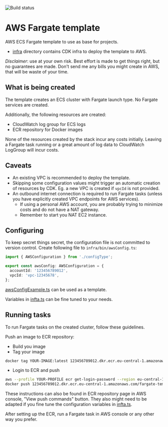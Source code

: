 ![Build status](https://github.com/pelaakso/aws-fargate-template/actions/workflows/build-infra.yml/badge.svg?branch=main)

# AWS Fargate template

AWS ECS Fargate template to use as base for projects.

* [infra](./infra) directory contains CDK infra to deploy the template to AWS.

_Disclaimer_: use at your own risk.
Best effort is made to get things right, but no guarantees are made.
Don't send me any bills you might create in AWS, that will be waste of your time.

## What is being created

The template creates an ECS cluster with Fargate launch type.
No Fargate services are created.

Additionally, the following resources are created:

* CloudWatch log group for ECS logs
* ECR repository for Docker images

None of the resources created by the stack incur any costs initially.
Leaving a Fargate task running or a great amount of log data to CloudWatch LogGroup will incur costs.

## Caveats

* An existing VPC is recommended to deploy the template.
* Skipping some configuration values might trigger an automatic creation of resources by CDK.
Eg. a new VPC is created if `vpcId` is not provided.
* An outbound internet connection is required to run Fargate tasks (unless you have explicitly created VPC endpoints for AWS services).
  * If using a personal AWS account, you are probably trying to minimize costs and do not have a NAT gateway.
  * Remember to start you NAT EC2 instance.

## Configuring

To keep secret things secret, the configuration file is not committed to version control.
Create following file to `infra/bin/awsConfig.ts`:

```typescript
import { AWSConfiguration } from './configType';

export const awsConfig: AWSConfiguration = {
  accountId: '123456789012',
  vpcId: 'vpc-12345678',
};
```

[awsConfigExample.ts](infra/bin/awsConfigExample.ts) can be used as a template.

Variables in [infta.ts](infra/bin/infra.ts) can be fine tuned to your needs.

## Running tasks

To run Fargate tasks on the created cluster, follow these guidelines.

Push an image to ECR repository:

* Build you image
* Tag your image

```bash
docker tag YOUR-IMAGE:latest 123456789012.dkr.ecr.eu-central-1.amazonaws.com/fargate-template:latest
```

* Login to ECR and push

```bash
aws --profile YOUR-PROFILE ecr get-login-password --region eu-central-1 | docker login --username AWS --password-stdin 123456789012.dkr.ecr.eu-central-1.amazonaws.com
docker push 123456789012.dkr.ecr.eu-central-1.amazonaws.com/fargate-template:latest
```

These instructions can also be found in ECR repository page in AWS console, "View push commands" button.
They also might need to be adapted if you fine tune the configuration variables in [infta.ts](infra/bin/infra.ts).

After setting up the ECR, run a Fargate task in AWS console or any other way you prefer.
